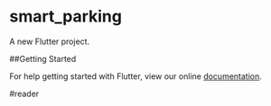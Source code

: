 # smart_parking

A new Flutter project.

##Getting Started

For help getting started with Flutter, view our online
[documentation](https://flutter.io/).

#reader

